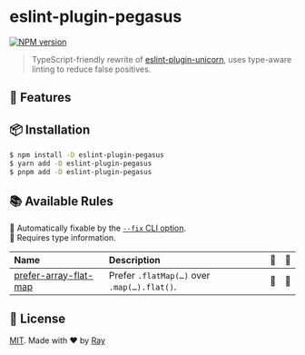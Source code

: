 # eslint-plugin-pegasus

[![NPM version](https://img.shields.io/npm/v/eslint-plugin-pegasus?color=a1b858&label=)](https://www.npmjs.com/package/eslint-plugin-pegasus)

> TypeScript-friendly rewrite of [eslint-plugin-unicorn](https://github.com/sindresorhus/eslint-plugin-unicorn), uses type-aware linting to reduce false positives.

## 💎 Features

## 📦 Installation

```bash
$ npm install -D eslint-plugin-pegasus
$ yarn add -D eslint-plugin-pegasus
$ pnpm add -D eslint-plugin-pegasus
```

## 📚 Available Rules

<!-- begin auto-generated rules list -->

🔧 Automatically fixable by the [`--fix` CLI option](https://eslint.org/docs/user-guide/command-line-interface#--fix).\
💭 Requires type information.

| Name                                                         | Description                                 | 🔧  | 💭  |
| :----------------------------------------------------------- | :------------------------------------------ | :-- | :-- |
| [prefer-array-flat-map](docs/rules/prefer-array-flat-map.md) | Prefer `.flatMap(…)` over `.map(…).flat()`. | 🔧  | 💭  |

<!-- end auto-generated rules list -->

## 📝 License

[MIT](./LICENSE). Made with ❤️ by [Ray](https://github.com/so1ve)
